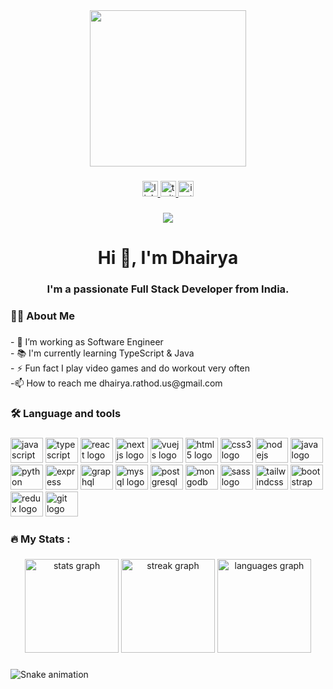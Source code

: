 <div align="center">
  <img height="250" src="https://camo.githubusercontent.com/f6decabc6a509fd6d5d8a1053fedc3ad96458e223c6a9f8f312d125b6e833c7b/68747470733a2f2f692e696d6775722e636f6d2f6958754c3148472e706e67"  />
</div>

###

<div align="center">
  <a href="https://linkedin.com/in/dhairya-rathod" target="_blank">
    <img src="https://img.shields.io/static/v1?message=LinkedIn&logo=linkedin&label=&color=0077B5&logoColor=white&labelColor=&style=for-the-badge" height="25" alt="linkedin logo"  />
  </a>
  <a href="https://twitter.com/dhairya0o7" target="_blank">
    <img src="https://img.shields.io/static/v1?message=Twitter&logo=twitter&label=&color=1DA1F2&logoColor=white&labelColor=&style=for-the-badge" height="25" alt="twitter logo"  />
  </a>
  <a href="https://instagram.com/dhairya0o7" target="_blank">
    <img src="https://img.shields.io/static/v1?message=Instagram&logo=instagram&label=&color=E4405F&logoColor=white&labelColor=&style=for-the-badge" height="25" alt="instagram logo"  />
  </a>
</div>

###

<div align="center">
  <img src="https://visitor-badge.laobi.icu/badge?page_id=dhairya-rathod.dhairya-rathod&"  />
</div>

###

<h1 align="center">Hi 👋, I'm Dhairya</h1>

###

<h3 align="center">I'm a passionate Full Stack Developer from India.</h3>

###

<h3 align="left">👩‍💻  About Me</h3>

###

<p align="left">- 🔭 I’m working as Software Engineer<br>- 📚 I'm currently learning TypeScript & Java<br>- ⚡ Fun fact I play video games and do workout very often<br>-📫 How to reach me dhairya.rathod.us@gmail.com</p>

###

<h3 align="left">🛠 Language and tools</h3>

###

<div align="left">
  <img src="https://cdn.jsdelivr.net/gh/devicons/devicon/icons/javascript/javascript-original.svg" height="40" width="52" alt="javascript logo"  />
  <img src="https://cdn.jsdelivr.net/gh/devicons/devicon/icons/typescript/typescript-original.svg" height="40" width="52" alt="typescript logo"  />
  <img src="https://cdn.jsdelivr.net/gh/devicons/devicon/icons/react/react-original.svg" height="40" width="52" alt="react logo"  />
  <img src="https://cdn.jsdelivr.net/gh/devicons/devicon/icons/nextjs/nextjs-original.svg" height="40" width="52" alt="nextjs logo"  />
  <img src="https://cdn.jsdelivr.net/gh/devicons/devicon/icons/vuejs/vuejs-original.svg" height="40" width="52" alt="vuejs logo"  />
  <img src="https://cdn.jsdelivr.net/gh/devicons/devicon/icons/html5/html5-original.svg" height="40" width="52" alt="html5 logo"  />
  <img src="https://cdn.jsdelivr.net/gh/devicons/devicon/icons/css3/css3-original.svg" height="40" width="52" alt="css3 logo"  />
  <img src="https://cdn.jsdelivr.net/gh/devicons/devicon/icons/nodejs/nodejs-original.svg" height="40" width="52" alt="nodejs logo"  />
  <img src="https://cdn.jsdelivr.net/gh/devicons/devicon/icons/java/java-original.svg" height="40" width="52" alt="java logo"  />
  <img src="https://cdn.jsdelivr.net/gh/devicons/devicon/icons/python/python-original.svg" height="40" width="52" alt="python logo"  />
  <img src="https://cdn.jsdelivr.net/gh/devicons/devicon/icons/express/express-original.svg" height="40" width="52" alt="express logo"  />
  <img src="https://cdn.jsdelivr.net/gh/devicons/devicon/icons/graphql/graphql-plain.svg" height="40" width="52" alt="graphql logo"  />
  <img src="https://cdn.jsdelivr.net/gh/devicons/devicon/icons/mysql/mysql-original.svg" height="40" width="52" alt="mysql logo"  />
  <img src="https://cdn.jsdelivr.net/gh/devicons/devicon/icons/postgresql/postgresql-original.svg" height="40" width="52" alt="postgresql logo"  />
  <img src="https://cdn.jsdelivr.net/gh/devicons/devicon/icons/mongodb/mongodb-original.svg" height="40" width="52" alt="mongodb logo"  />
  <img src="https://cdn.jsdelivr.net/gh/devicons/devicon/icons/sass/sass-original.svg" height="40" width="52" alt="sass logo"  />
  <img src="https://cdn.jsdelivr.net/gh/devicons/devicon/icons/tailwindcss/tailwindcss-original-wordmark.svg" height="40" width="52" alt="tailwindcss logo"  />
  <img src="https://cdn.jsdelivr.net/gh/devicons/devicon/icons/bootstrap/bootstrap-original.svg" height="40" width="52" alt="bootstrap logo"  />
  <img src="https://cdn.jsdelivr.net/gh/devicons/devicon/icons/redux/redux-original.svg" height="40" width="52" alt="redux logo"  />
  <img src="https://cdn.jsdelivr.net/gh/devicons/devicon/icons/git/git-original.svg" height="40" width="52" alt="git logo"  />
</div>

###

<h3 align="left">🔥   My Stats :</h3>

###

<div align="center">
  <img src="https://github-readme-stats.vercel.app/api?username=dhairya-rathod&hide_title=false&hide_rank=false&show_icons=true&include_all_commits=true&count_private=true&disable_animations=false&theme=dracula&locale=en&hide_border=false&order=1" height="150" alt="stats graph"  />
  <img src="https://streak-stats.demolab.com?user=dhairya-rathod&locale=en&mode=daily&theme=dracula&hide_border=false&border_radius=5&order=3" height="150" alt="streak graph"  />
  <img src="https://github-readme-stats.vercel.app/api/top-langs?username=dhairya-rathod&locale=en&hide_title=false&layout=compact&card_width=320&langs_count=5&theme=dracula&hide_border=false&order=2" height="150" alt="languages graph"  />
</div>

###

<img src="https://raw.githubusercontent.com/dhairya-rathod/dhairya-rathod/output/snake.svg" alt="Snake animation" />

###